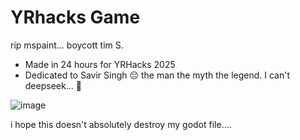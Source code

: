 # YRhacks Game
 rip mspaint... boycott tim S.

- Made in 24 hours for YRHacks 2025
- Dedicated to Savir Singh :pensive: the man the myth the legend. I can't deepseek... 🥀

![image](https://github.com/user-attachments/assets/632ba24e-4415-42df-99e2-ae8d4580d368)


i hope this doesn't absolutely destroy my godot file....
